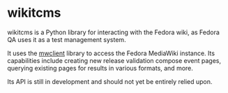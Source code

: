 # wikitcms

wikitcms is a Python library for interacting with the Fedora wiki, as
Fedora QA uses it as a test management system.

It uses the [mwclient](https://github.com/mwclient/mwclient) library
to access the Fedora MediaWiki instance. Its capabilities include
creating new release validation compose event pages, querying existing
pages for results in various formats, and more.

Its API is still in development and should not yet be entirely relied
upon.
